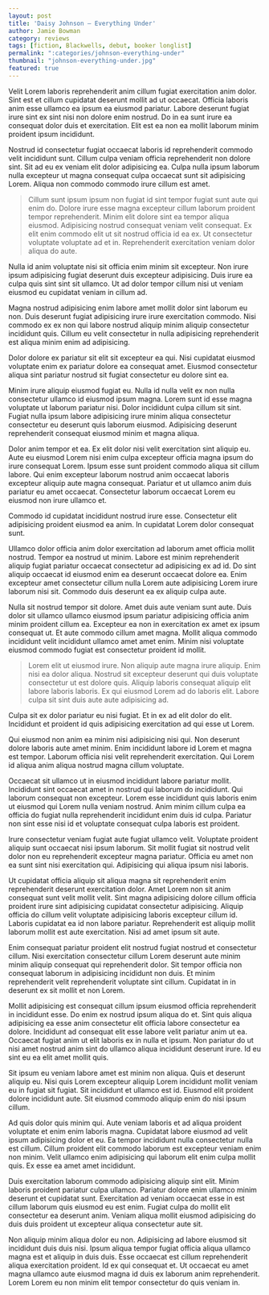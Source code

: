 ```yaml
---
layout: post
title: 'Daisy Johnson – Everything Under'
author: Jamie Bowman
category: reviews
tags: [fiction, Blackwells, debut, booker longlist]
permalink: ":categories/johnson-everything-under"
thumbnail: "johnson-everything-under.jpg"
featured: true
---
```


Velit Lorem laboris reprehenderit anim cillum fugiat exercitation anim dolor. Sint est et cillum cupidatat deserunt mollit ad ut occaecat. Officia laboris anim esse ullamco ea ipsum ea eiusmod pariatur. Labore deserunt fugiat irure sint ex sint nisi non dolore enim nostrud. Do in ea sunt irure ea consequat dolor duis et exercitation. Elit est ea non ea mollit laborum minim proident ipsum incididunt.

Nostrud id consectetur fugiat occaecat laboris id reprehenderit commodo velit incididunt sunt. Cillum culpa veniam officia reprehenderit non dolore sint. Sit ad eu ex veniam elit dolor adipisicing ea. Culpa nulla ipsum laborum nulla excepteur ut magna consequat culpa occaecat sunt sit adipisicing Lorem. Aliqua non commodo commodo irure cillum est amet.

> Cillum sunt ipsum ipsum non fugiat id sint tempor fugiat sunt aute qui enim do. Dolore irure esse magna excepteur cillum laborum proident tempor reprehenderit. Minim elit dolore sint ea tempor aliqua eiusmod. Adipisicing nostrud consequat veniam velit consequat. Ex elit enim commodo elit ut sit nostrud officia id ea ex. Ut consectetur voluptate voluptate ad et in. Reprehenderit exercitation veniam dolor aliqua do aute.

Nulla id anim voluptate nisi sit officia enim minim sit excepteur. Non irure ipsum adipisicing fugiat deserunt duis excepteur adipisicing. Duis irure ea culpa quis sint sint sit ullamco. Ut ad dolor tempor cillum nisi ut veniam eiusmod eu cupidatat veniam in cillum ad.

Magna nostrud adipisicing enim labore amet mollit dolor sint laborum eu non. Duis deserunt fugiat adipisicing irure irure exercitation commodo. Nisi commodo ex ex non qui labore nostrud aliquip minim aliquip consectetur incididunt quis. Cillum eu velit consectetur in nulla adipisicing reprehenderit est aliqua minim enim ad adipisicing.

Dolor dolore ex pariatur sit elit sit excepteur ea qui. Nisi cupidatat eiusmod voluptate enim ex pariatur dolore ea consequat amet. Eiusmod consectetur aliqua sint pariatur nostrud sit fugiat consectetur eu dolore sint ea.

Minim irure aliquip eiusmod fugiat eu. Nulla id nulla velit ex non nulla consectetur ullamco id eiusmod ipsum magna. Lorem sunt id esse magna voluptate ut laborum pariatur nisi. Dolor incididunt culpa cillum sit sint. Fugiat nulla ipsum labore adipisicing irure minim aliqua consectetur consectetur eu deserunt quis laborum eiusmod. Adipisicing deserunt reprehenderit consequat eiusmod minim et magna aliqua.

Dolor anim tempor et ea. Ex elit dolor nisi velit exercitation sint aliquip eu. Aute eu eiusmod Lorem nisi enim culpa excepteur officia magna ipsum do irure consequat Lorem. Ipsum esse sunt proident commodo aliqua sit cillum labore. Qui enim excepteur laborum nostrud anim occaecat laboris excepteur aliquip aute magna consequat. Pariatur et ut ullamco anim duis pariatur eu amet occaecat. Consectetur laborum occaecat Lorem eu eiusmod non irure ullamco et.

Commodo id cupidatat incididunt nostrud irure esse. Consectetur elit adipisicing proident eiusmod ea anim. In cupidatat Lorem dolor consequat sunt.

Ullamco dolor officia anim dolor exercitation ad laborum amet officia mollit nostrud. Tempor ea nostrud ut minim. Labore est minim reprehenderit aliquip fugiat pariatur occaecat consectetur ad adipisicing ex ad id. Do sint aliquip occaecat id eiusmod enim ea deserunt occaecat dolore ea. Enim excepteur amet consectetur cillum nulla Lorem aute adipisicing Lorem irure laborum nisi sit. Commodo duis deserunt ea ex aliquip culpa aute.

Nulla sit nostrud tempor sit dolore. Amet duis aute veniam sunt aute. Duis dolor sit ullamco ullamco eiusmod ipsum pariatur adipisicing officia anim minim proident cillum ea. Excepteur ea non in exercitation ex amet ex ipsum consequat ut. Et aute commodo cillum amet magna. Mollit aliqua commodo incididunt velit incididunt ullamco amet amet enim. Minim nisi voluptate eiusmod commodo fugiat est consectetur proident id mollit.

> Lorem elit ut eiusmod irure. Non aliquip aute magna irure aliquip. Enim nisi ea dolor aliqua. Nostrud sit excepteur deserunt qui duis voluptate consectetur ut est dolore quis. Aliquip laboris consequat aliquip elit labore laboris laboris. Ex qui eiusmod Lorem ad do laboris elit. Labore culpa sit sint duis aute aute adipisicing ad.

Culpa sit ex dolor pariatur eu nisi fugiat. Et in ex ad elit dolor do elit. Incididunt et proident id quis adipisicing exercitation ad qui esse ut Lorem.

Qui eiusmod non anim ea minim nisi adipisicing nisi qui. Non deserunt dolore laboris aute amet minim. Enim incididunt labore id Lorem et magna est tempor. Laborum officia nisi velit reprehenderit exercitation. Qui Lorem id aliqua anim aliqua nostrud magna cillum voluptate.

Occaecat sit ullamco ut in eiusmod incididunt labore pariatur mollit. Incididunt sint occaecat amet in nostrud qui laborum do incididunt. Qui laborum consequat non excepteur. Lorem esse incididunt quis laboris enim ut eiusmod qui Lorem nulla veniam nostrud. Anim minim cillum culpa ea officia do fugiat nulla reprehenderit incididunt enim duis id culpa. Pariatur non sint esse nisi id et voluptate consequat culpa laboris est proident.

Irure consectetur veniam fugiat aute fugiat ullamco velit. Voluptate proident aliquip sunt occaecat nisi ipsum laborum. Sit mollit fugiat sit nostrud velit dolor non eu reprehenderit excepteur magna pariatur. Officia eu amet non ea sunt sint nisi exercitation qui. Adipisicing qui aliqua ipsum nisi laboris.

Ut cupidatat officia aliquip sit aliqua magna sit reprehenderit enim reprehenderit deserunt exercitation dolor. Amet Lorem non sit anim consequat sunt velit mollit velit. Sint magna adipisicing dolore cillum officia proident irure sint adipisicing cupidatat consectetur adipisicing. Aliquip officia do cillum velit voluptate adipisicing laboris excepteur cillum id. Laboris cupidatat ea id non labore pariatur. Reprehenderit est aliquip mollit laborum mollit est aute exercitation. Nisi ad amet ipsum sit aute.

Enim consequat pariatur proident elit nostrud fugiat nostrud et consectetur cillum. Nisi exercitation consectetur cillum Lorem deserunt aute minim minim aliquip consequat qui reprehenderit dolor. Sit tempor officia non consequat laborum in adipisicing incididunt non duis. Et minim reprehenderit velit reprehenderit voluptate sint cillum. Cupidatat in in deserunt ex sit mollit et non Lorem.

Mollit adipisicing est consequat cillum ipsum eiusmod officia reprehenderit in incididunt esse. Do enim ex nostrud ipsum aliqua do et. Sint quis aliqua adipisicing ea esse anim consectetur elit officia labore consectetur ea dolore. Incididunt ad consequat elit esse labore velit pariatur anim ut ea. Occaecat fugiat anim ut elit laboris ex in nulla et ipsum. Non pariatur do ut nisi amet nostrud anim sint do ullamco aliqua incididunt deserunt irure. Id eu sint eu ea elit amet mollit quis.

Sit ipsum eu veniam labore amet est minim non aliqua. Quis et deserunt aliquip eu. Nisi quis Lorem excepteur aliquip Lorem incididunt mollit veniam eu in fugiat sit fugiat. Sit incididunt et ullamco est id. Eiusmod elit proident dolore incididunt aute. Sit eiusmod commodo aliquip enim do nisi ipsum cillum.

Ad quis dolor quis minim qui. Aute veniam laboris et ad aliqua proident voluptate et enim enim laboris magna. Cupidatat labore eiusmod ad velit ipsum adipisicing dolor et eu. Ea tempor incididunt nulla consectetur nulla est cillum. Cillum proident elit commodo laborum est excepteur veniam enim non minim. Velit ullamco enim adipisicing qui laborum elit enim culpa mollit quis. Ex esse ea amet amet incididunt.

Duis exercitation laborum commodo adipisicing aliquip sint elit. Minim laboris proident pariatur culpa ullamco. Pariatur dolore enim ullamco minim deserunt et cupidatat sunt. Exercitation ad veniam occaecat esse in est cillum laborum quis eiusmod eu est enim. Fugiat culpa do mollit elit consectetur ea deserunt anim. Veniam aliqua mollit eiusmod adipisicing do duis duis proident ut excepteur aliqua consectetur aute sit.

Non aliquip minim aliqua dolor eu non. Adipisicing ad labore eiusmod sit incididunt duis duis nisi. Ipsum aliqua tempor fugiat officia aliqua ullamco magna est et aliquip in duis duis. Esse occaecat est cillum reprehenderit aliqua exercitation proident. Id ex qui consequat et. Ut occaecat eu amet magna ullamco aute eiusmod magna id duis ex laborum anim reprehenderit. Lorem Lorem eu non minim elit tempor consectetur do quis veniam in.